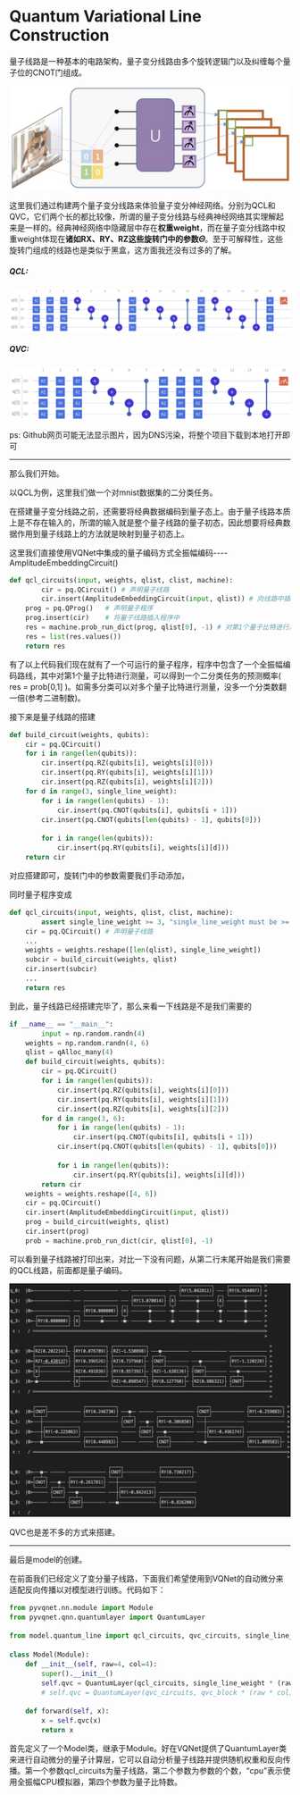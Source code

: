 # Quantum Variational Line Construction

量子线路是一种基本的电路架构，量子变分线路由多个旋转逻辑门以及纠缠每个量子位的CNOT门组成。

![QML](../../other/QML.jpg)

这里我们通过构建两个量子变分线路来体验量子变分神经网络。分别为QCL和QVC，它们两个长的都比较像，所谓的量子变分线路与经典神经网络其实理解起来是一样的。经典神经网络中隐藏层中存在**权重weight**，而在量子变分线路中权重weight体现在**诸如RX、RY、RZ这些旋转门中的参数𝛩**。至于可解释性，这些旋转门组成的线路也是类似于黑盒，这方面我还没有过多的了解。

##### QCL:

![qcl_circuit](../../other/qcl_circuit.jpg)

##### QVC:

![qcl_circuit](../../other/qvc_circuit.jpg)

ps: Github网页可能无法显示图片，因为DNS污染，将整个项目下载到本地打开即可

----

那么我们开始。

以QCL为例，这里我们做一个对mnist数据集的二分类任务。

在搭建量子变分线路之前，还需要将经典数据编码到量子态上。由于量子线路本质上是不存在输入的，所谓的输入就是整个量子线路的量子初态，因此想要将经典数据作用到量子线路上的方法就是映射到量子初态上。

这里我们直接使用VQNet中集成的量子编码方式全振幅编码----AmplitudeEmbeddingCircuit()

```python
def qcl_circuits(input, weights, qlist, clist, machine):
		cir = pq.QCircuit()	# 声明量子线路
		cir.insert(AmplitudeEmbeddingCircuit(input, qlist))	# 向线路中插入量子编码
    prog = pq.QProg()	# 声明量子程序
    prog.insert(cir)	# 将量子线路插入程序中
    res = machine.prob_run_dict(prog, qlist[0], -1)	# 对第1个量子比特进行测量
    res = list(res.values())
    return res
```

有了以上代码我们现在就有了一个可运行的量子程序，程序中包含了一个全振幅编码路线，其中对第1个量子比特进行测量，可以得到一个二分类任务的预测概率( res = prob[0,1] )。如需多分类可以对多个量子比特进行测量，没多一个分类数翻一倍(参考二进制数)。

接下来是量子线路的搭建

```python
def build_circuit(weights, qubits):
    cir = pq.QCircuit()
    for i in range(len(qubits)):
        cir.insert(pq.RZ(qubits[i], weights[i][0]))
        cir.insert(pq.RY(qubits[i], weights[i][1]))
        cir.insert(pq.RZ(qubits[i], weights[i][2]))
    for d in range(3, single_line_weight):
        for i in range(len(qubits) - 1):
            cir.insert(pq.CNOT(qubits[i], qubits[i + 1]))
        cir.insert(pq.CNOT(qubits[len(qubits) - 1], qubits[0]))

        for i in range(len(qubits)):
            cir.insert(pq.RY(qubits[i], weights[i][d]))
    return cir
```

对应搭建即可，旋转门中的参数需要我们手动添加，

同时量子程序变成

```python
def qcl_circuits(input, weights, qlist, clist, machine):
		assert single_line_weight >= 3, "single_line_weight must be >= 3"
    cir = pq.QCircuit()	# 声明量子线路
    ...
    weights = weights.reshape([len(qlist), single_line_weight])
    subcir = build_circuit(weights, qlist)
    cir.insert(subcir)
    ...
    return res
```

到此，量子线路已经搭建完毕了，那么来看一下线路是不是我们需要的

```python
if __name__ == "__main__":
		input = np.random.randn(4)
    weights = np.random.randn(4, 6)
    qlist = qAlloc_many(4)
    def build_circuit(weights, qubits):
        cir = pq.QCircuit()
        for i in range(len(qubits)):
            cir.insert(pq.RZ(qubits[i], weights[i][0]))
            cir.insert(pq.RY(qubits[i], weights[i][1]))
            cir.insert(pq.RZ(qubits[i], weights[i][2]))
        for d in range(3, 6):
            for i in range(len(qubits) - 1):
                cir.insert(pq.CNOT(qubits[i], qubits[i + 1]))
            cir.insert(pq.CNOT(qubits[len(qubits) - 1], qubits[0]))

            for i in range(len(qubits)):
                cir.insert(pq.RY(qubits[i], weights[i][d]))
        return cir
    weights = weights.reshape([4, 6])
    cir = pq.QCircuit()
    cir.insert(AmplitudeEmbeddingCircuit(input, qlist))
    prog = build_circuit(weights, qlist)
    cir.insert(prog)
    prob = machine.prob_run_dict(cir, qlist[0], -1)
```

可以看到量子线路被打印出来，对比一下没有问题，从第二行末尾开始是我们需要的QCL线路，前面都是量子编码。

<img src="../../other/qcl_test.jpg" alt="qcl_test" style="zoom:50%;" />

QVC也是差不多的方式来搭建。

----

最后是model的创建。

在前面我们已经定义了变分量子线路，下面我们希望使用到VQNet的自动微分来适配反向传播以对模型进行训练。代码如下：

```python
from pyvqnet.nn.module import Module
from pyvqnet.qnn.quantumlayer import QuantumLayer

from model.quantum_line import qcl_circuits, qvc_circuits, single_line_weight, qvc_block

class Model(Module):
    def __init__(self, raw=4, col=4):
        super().__init__()
        self.qvc = QuantumLayer(qcl_circuits, single_line_weight * (raw * col), "cpu", raw * col)
        # self.qvc = QuantumLayer(qvc_circuits, qvc_block * (raw * col) * 3, "cpu", raw * col)

    def forward(self, x):
        x = self.qvc(x)
        return x
```

首先定义了一个Model类，继承于Module。好在VQNet提供了QuantumLayer类来进行自动微分的量子计算层，它可以自动分析量子线路并提供随机权重和反向传播。第一个参数qcl_circuits为量子线路，第二个参数为参数的个数，“cpu”表示使用全振幅CPU模拟器，第四个参数为量子比特数。